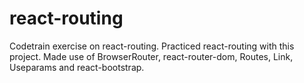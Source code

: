 # react-routing
Codetrain exercise on react-routing.
Practiced react-routing with this project.
Made use of BrowserRouter, react-router-dom, Routes, Link, Useparams and react-bootstrap.
